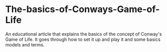 # The-basics-of-Conways-Game-of-Life
An educational article that explains the basics of the concept of Conway's Game of Life. It goes through how to set it up and play it and some basics models and terms.
